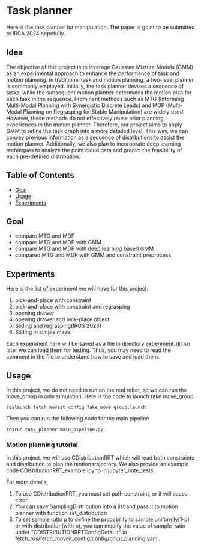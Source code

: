 # Task planner

Here is the task planner for manipulation. The paper is goint to be submitted to IRCA 2024 hopefully.

## Idea

The objective of this project is to leverage Gaussian Mixture Models (GMM) as an experimental approach to enhance the performance of task and motion planning. In traditional task and motion planning, a two-level planner is commonly employed. Initially, the task planner devises a sequence of tasks, while the subsequent motion planner determines the motion plan for each task in the sequence. Prominent methods such as MTG (Informing Multi-Modal Planning with Synergistic Discrete Leads) and MDP (Multi-Modal Planning on Regrasping for Stable Manipulation) are widely used. However, these methods do not effectively reuse prior planning experiences in the motion planner. Therefore, our project aims to apply GMM to refine the task graph into a more detailed level. This way, we can convey previous information as a sequence of distributions to assist the motion planner. Additionally, we also plan to incorporate deep learning techniques to analyze the point cloud data and predict the feasibility of each pre-defined distribution.

## Table of Contents

- [Goal](#goal)
- [Usage](#usage)
- [Experiments](#experiments)

## Goal
- compare MTG and MDP
- compare MTG and MDP with GMM
- compare MTG and MDP with deep learning based GMM
- compared MTG and MDP with GMM and constraint preprocess

## Experiments

Here is the list of experiment we will have for this project:

1. pick-and-place with constraint
2. pick-and-place with constraint and regrasping
3. opening drawer
4. opening drawer and pick-place object
5. Sliding and regrasping(IROS 2023)
6. Sliding in simple maze

Each experiment here will be saved as a file in directory [experiment_dir](experiment_dir) so later we can load them for testing. Thus, you may need to read the comment in the file to understand how to save and load them.

## Usage

In this project, we do not need to run on the real robot, so we can run the move_group in only simulation. Here is the code to launch fake move_group.

```
roslaunch fetch_moveit_config fake_move_group.launch
```

Then you can run the following code for the main pipeline
```
rosrun task_planner main_pipeline.py
```

### Motion planning tutorial
In this project, we will use CDistributionRRT which will read both constraints and distribution to plan the motion trajectory. We also provide an example code CDistributionRRT_example.ipynb in jupyter_note_tests.

For more details, 

1. To use CDistributionRRT, you must set path constraint, or it will cause error.
2. You can save SamplingDistribution into a list and pass it to motion planner with function set_distribution
3. To set sample ratio p to define the probability to sample uniformly(1-p) or with distribution(with p), you can modify the value of sample_ratio under "CDISTRIBUTIONRRTConfigDefault" in fetch_ros/fetch_moveit_config/config/ompl_planning.yaml.
